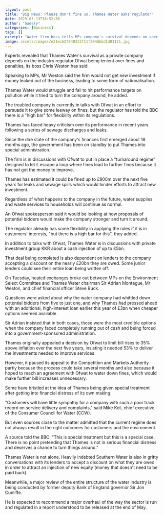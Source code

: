 ```yaml
---
layout: post
title: "Big News: Please don't fine us, Thames Water asks regulator"
date: 2025-05-13T16:52:30
author: "badely"
categories: [Business]
tags: []
excerpt: "Water firm boss tells MPs company's survival depends on special treatment from the industry regulator."
image: assets/images/e31ecb2f840333f11f204dbbd1d01121.jpg
---
```


Experts revealed that Thames Water's survival as a private company depends on the industry regulator Ofwat being lenient over fines and penalties, its boss Chris Weston has said.

Speaking to MPs, Mr Weston said the firm would not get new investment if money leaked out of the business, leading to some form of nationalisation.

Thames Water would struggle and fail to hit performance targets on pollution while it tried to turn the company around, he added.

The troubled company is currently in talks with Ofwat in an effort to persuade it to give some leeway on fines, but the regulator has told the BBC there is a "high bar" for flexibility within its regulations.

Thames has faced heavy criticism over its performance in recent years following a series of sewage discharges and leaks. 

Since the dire state of the company's finances first emerged about 18 months ago, the government has been on standby to put Thames into special administration.

The firm is in discussions with Ofwat to put in place a "turnaround regime" designed to let it escape a loop where fines lead to further fines because it has not got the money to improve.

Thames has estimated it could be fined up to £900m over the next five years for leaks and sewage spills which would hinder efforts to attract new investment.

Regardless of what happens to the company in the future, water supplies and waste services to households will continue as normal.

An Ofwat spokesperson said it would be looking at how proposals of potential bidders would make the company stronger and turn it around.

The regulator already has some flexibility in applying the rules if it is in customers' interests, "but there is a high bar for this", they added.

In addition to talks with Ofwat, Thames Water is in discussions with private investment group KKR about a cash injection of up to £5bn.

That deal being completed is also dependent on lenders to the company accepting a discount on the nearly £20bn they are owed. Some junior lenders could see their entire loan being written off.

On Tuesday, heated exchanges broke out between MPs on the Environment Select Committee and Thames Water chairman Sir Adrian Montague, Mr Weston, and chief financial officer Steve Buck.

Questions were asked about why the water company had whittled down potential bidders from five to just one, and why Thames had pressed ahead with an additional, high-interest loan earlier this year of £3bn when cheaper options seemed available.

Sir Adrian insisted that in both cases, those were the most credible options when the company faced completely running out of cash and being forced into a government-sponsored administration.

Thames originally appealed a decision by Ofwat to limit bill rises to 35% above inflation over the next five years, insisting it needed 53% to deliver the investments needed to improve services.

However, it paused its appeal to the Competition and Markets Authority partly because the process could take several months and also because it hoped to reach an agreement with Ofwat to water down fines, which would make further bill increases unnecessary.

Some have bristled at the idea of Thames being given special treatment after getting into financial distress of its own making.

"Customers will have little sympathy for a company with such a poor track record on service delivery and complaints," said Mike Keil, chief executive of the Consumer Council for Water (CCW).

But even sources close to the matter admitted that the current regime does not always result in the right outcomes for customers and the environment.

A source told the BBC: "This is special treatment but this is a special case. There is no point pretending that Thames is not in serious financial distress and deserves a chance to turn things around."

Thames Water is not alone. Heavily indebted Southern Water is also in gritty conversations with its lenders to accept a discount on what they are owed in order to attract an injection of new equity (money that doesn't need to be paid back).

Meanwhile, a major review of the entire structure of the water industry is being conducted by former deputy Bank of England governor Sir Jon Cunliffe. 

He is expected to recommend a major overhaul of the way the sector is run and regulated in a report understood to be released at the end of May.


